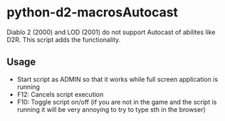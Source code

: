 # python-d2-macrosAutocast
Diablo 2 (2000) and LOD (2001) do not support Autocast of abilites like D2R. This script adds the functionality.

## Usage
* Start script as ADMIN so that it works while full screen application is running
* F12: Cancels script execution
* F10: Toggle script on/off (if you are not in the game and the script is running it will be very annoying to try to type sth in the browser)
